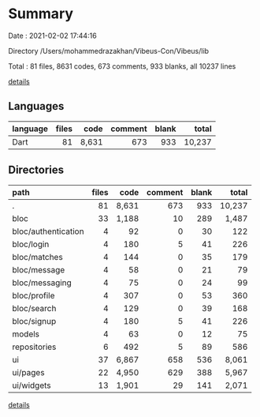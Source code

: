 # Summary

Date : 2021-02-02 17:44:16

Directory /Users/mohammedrazakhan/Vibeus-Con/Vibeus/lib

Total : 81 files,  8631 codes, 673 comments, 933 blanks, all 10237 lines

[details](details.md)

## Languages
| language | files | code | comment | blank | total |
| :--- | ---: | ---: | ---: | ---: | ---: |
| Dart | 81 | 8,631 | 673 | 933 | 10,237 |

## Directories
| path | files | code | comment | blank | total |
| :--- | ---: | ---: | ---: | ---: | ---: |
| . | 81 | 8,631 | 673 | 933 | 10,237 |
| bloc | 33 | 1,188 | 10 | 289 | 1,487 |
| bloc/authentication | 4 | 92 | 0 | 30 | 122 |
| bloc/login | 4 | 180 | 5 | 41 | 226 |
| bloc/matches | 4 | 144 | 0 | 35 | 179 |
| bloc/message | 4 | 58 | 0 | 21 | 79 |
| bloc/messaging | 4 | 75 | 0 | 24 | 99 |
| bloc/profile | 4 | 307 | 0 | 53 | 360 |
| bloc/search | 4 | 129 | 0 | 39 | 168 |
| bloc/signup | 4 | 180 | 5 | 41 | 226 |
| models | 4 | 63 | 0 | 12 | 75 |
| repositories | 6 | 492 | 5 | 89 | 586 |
| ui | 37 | 6,867 | 658 | 536 | 8,061 |
| ui/pages | 22 | 4,950 | 629 | 388 | 5,967 |
| ui/widgets | 13 | 1,901 | 29 | 141 | 2,071 |

[details](details.md)